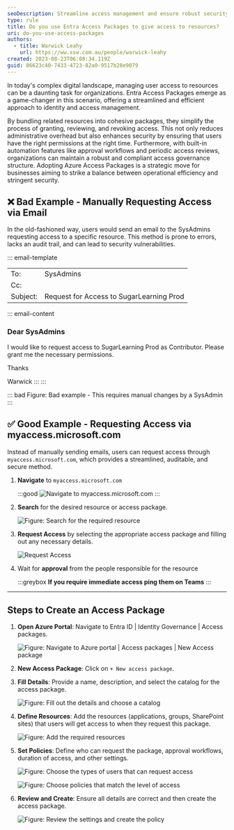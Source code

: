 ```yaml
---
seoDescription: Streamline access management and ensure robust security with Entra Access Packages.
type: rule
title: Do you use Entra Access Packages to give access to resources?
uri: do-you-use-access-packages
authors:
  - title: Warwick Leahy
    url: https://ww.ssw.com.au/people/warwick-leahy
created: 2023-08-23T06:08:34.119Z
guid: 86623c40-7433-4723-82a0-9517b28e9079
---
```


In today's complex digital landscape, managing user access to resources can be a daunting task for organizations. Entra Access Packages emerge as a game-changer in this scenario, offering a streamlined and efficient approach to identity and access management.

By bundling related resources into cohesive packages, they simplify the process of granting, reviewing, and revoking access. This not only reduces administrative overhead but also enhances security by ensuring that users have the right permissions at the right time. Furthermore, with built-in automation features like approval workflows and periodic access reviews, organizations can maintain a robust and compliant access governance structure. Adopting Azure Access Packages is a strategic move for businesses aiming to strike a balance between operational efficiency and stringent security.

<!--endintro-->

## ❌ Bad Example - Manually Requesting Access via Email

In the old-fashioned way, users would send an email to the SysAdmins requesting access to a specific resource. This method is prone to errors, lacks an audit trail, and can lead to security vulnerabilities.

::: email-template

|          |                                          |
| -------- | ---------------------------------------- |
| To:      | SysAdmins                                |
| Cc:      |                                          |
| Subject: | Request for Access to SugarLearning Prod |

::: email-content

### Dear SysAdmins

I would like to request access to SugarLearning Prod as Contributor. Please grant me the necessary permissions.

Thanks

Warwick
:::
:::

::: bad
Figure: Bad example - This requires manual changes by a SysAdmin
:::

## ✅ Good Example - Requesting Access via myaccess.microsoft.com

Instead of manually sending emails, users can request access through `myaccess.microsoft.com`, which provides a streamlined, auditable, and secure method.

1. **Navigate** to `myaccess.microsoft.com`

   :::good
   ![Navigate to myaccess.microsoft.com](screenshot-2023-08-23-214846.png)
   :::

2. **Search** for the desired resource or access package.

   ![Figure: Search for the required resource](screenshot-2023-08-23-215159.png)

3. **Request Access** by selecting the appropriate access package and filling out any necessary details.

   ![Request Access](screenshot-2023-08-23-215532.png)

4. Wait for **approval** from the people responsible for the resource

   :::greybox
   **If you require immediate access ping them on Teams**
   :::

---

## Steps to Create an Access Package

1. **Open Azure Portal**: Navigate to Entra ID | Identity Governance | Access packages.

   ![Figure: Navigate to Azure portal | Access packages | New Access package](screenshot-2023-08-23-220334.png)

2. **New Access Package**: Click on `+ New access package`.
3. **Fill Details**: Provide a name, description, and select the catalog for the access package.

   ![Figure: Fill out the details and choose a catalog](screenshot-2023-08-23-221623.png)

4. **Define Resources**: Add the resources (applications, groups, SharePoint sites) that users will get access to when they request this package.

   ![Figure: Add the required resources](screenshot-2023-08-23-222048.png)

5. **Set Policies**: Define who can request the package, approval workflows, duration of access, and other settings.

   ![Figure: Choose the types of users that can request access](screenshot-2023-08-23-222124.png)

   ![Figure: Choose policies that match the level of access](screenshot-2023-08-23-222210.png)

6. **Review and Create**: Ensure all details are correct and then create the access package.

   ![Figure: Review the settings and create the policy](screenshot-2023-08-23-222746.png)
